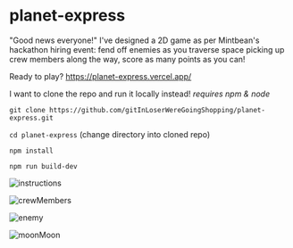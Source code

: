 # planet-express
"Good news everyone!" I've designed a 2D game as per Mintbean's hackathon hiring event: fend off enemies as you traverse space picking up crew members along the way, score as many points as you can!

Ready to play? https://planet-express.vercel.app/

I want to clone the repo and run it locally instead! *requires npm & node*

```git clone https://github.com/gitInLoserWereGoingShopping/planet-express.git```

```cd planet-express``` (change directory into cloned repo)

```npm install```

```npm run build-dev```

![instructions](https://user-images.githubusercontent.com/33425993/131714009-342f9e20-4308-4d7b-b011-ad1ab303d23d.png)

![crewMembers](https://user-images.githubusercontent.com/33425993/131714105-3b181591-5915-4f2d-be21-8571052de298.png)

![enemy](https://user-images.githubusercontent.com/33425993/131714125-cec011d4-6f4b-41fa-9f77-91df4a26aad8.png)

![moonMoon](https://user-images.githubusercontent.com/33425993/131714162-a815c5af-84fc-44ef-b40c-31eb9a11c901.png)




